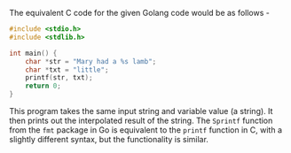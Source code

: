 The equivalent C code for the given Golang code would be as follows - 

```c
#include <stdio.h>
#include <stdlib.h>

int main() {
    char *str = "Mary had a %s lamb";
    char *txt = "little";
    printf(str, txt);
    return 0;
}
```
This program takes the same input string and variable value (a string). It then prints out the interpolated result of the string. The `Sprintf` function from the `fmt` package in Go is equivalent to the `printf` function in C, with a slightly different syntax, but the functionality is similar.
